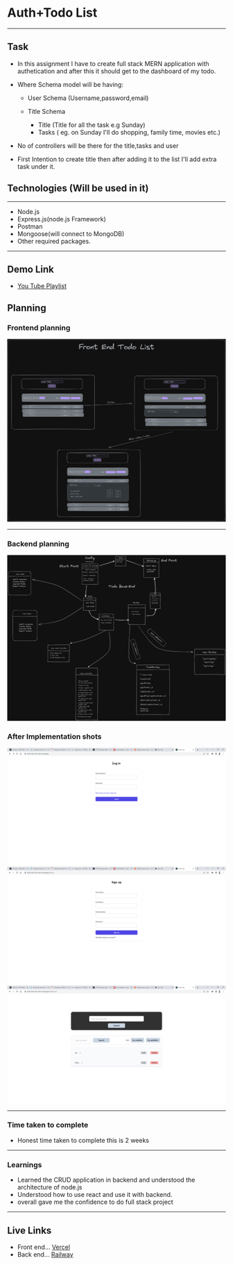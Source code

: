 # Auth+Todo List

---

## Task

- In this assignment I have to create full stack MERN application with authetication and after this it should get to the dashboard of my todo.

- Where Schema model will be having:

  - User Schema (Username,password,email)

  - Title Schema

    - Title (Title for all the task e.g Sunday)
    - Tasks ( eg. on Sunday I'll do shopping, family time, movies etc.)

- No of controllers will be there for the title,tasks and user

- First Intention to create title then after adding it to the list I'll add extra task under it.

## Technologies (Will be used in it)

---

- Node.js
- Express.js(node.js Framework)
- Postman
- Mongoose(will connect to MongoDB)
- Other required packages.

---

## Demo Link

- [You Tube Playlist](https://www.youtube.com/watch?v=Jm2rvVBhgho&list=PLcdldFD2CQ3y8TjApZw5gZJCFPRUmmuhu&ab_channel=AnshulGhogre)

## Planning

### Frontend planning

![pic1](./Frontend_Plan.png)

---

### Backend planning

![pic2](./Backend_Plan.png)

### After Implementation shots

![ss1](./screenshots/login.png)
![ss2](./screenshots/register.png)
![ss3](./screenshots/dashboard.png)

---

### Time taken to complete

- Honest time taken to complete this is 2 weeks

---

### Learnings

- Learned the CRUD application in backend and understood the architecture of node.js
- Understood how to use react and use it with backend.
- overall gave me the confidence to do full stack project

---

## Live Links

- Front end...
  [Vercel](https://auth-todo-list-mern.vercel.app/)
- Back end...
  [Railway](https://auth-todo-list-mern-production-e11d.up.railway.app/)
